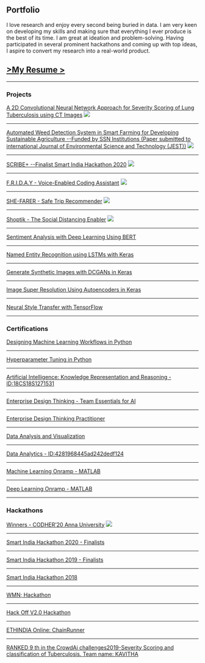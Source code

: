 ## Portfolio

I love research and enjoy every second being buried in data. I am very keen on developing my skills and making sure that everything I ever produce is the best of its time. I am great at ideation and problem-solving. Having participated in several prominent hackathons and coming up with top ideas, I aspire to convert my research into a real-world product.

<a href="/pdf/SJahnavi-Resume.pdf" target="blank"> \>My Resume \></a>
---
---

### Projects

[A 2D Convolutional Neural Network Approach for Severity Scoring of Lung Tuberculosis using CT Images](/proj_2d_cnn)
<img src="images/lung-CT.jpg?raw=true"/>

---
[Automated Weed Detection System in Smart Farming for Developing Sustainable Agriculture --Funded by SSN Institutions  (Paper submitted to international Journal of Environmental Science and Technology (JEST))](/proj_weed_detect)
<img src="images/weed-removal-robot.jpg?raw=true"/>

---
[SCRIBE+  --Finalist Smart India Hackathon 2020](/proj_scribe_plus)
<img src="images/scribeplus.jpg?raw=true"/>

---
[F.R.I.D.A.Y - Voice-Enabled Coding Assistant](/proj_friday)
<img src="images/friday.jpeg?raw=true"/>

---
[SHE-FARER - Safe Trip Recommender](/proj_she_farer)
<img src="images/shefarer.png?raw=true"/>

---
[Shoptik - The Social Distancing Enabler](/proj_shoptik)
<img src="images/shoptik.jpg?raw=true"/>

---
[Sentiment Analysis with Deep Learning Using BERT](https://coursera.org/share/f64442be99fd3e5947a5839b08067dd2)

---
[Named Entity Recognition using LSTMs with Keras](https://coursera.org/share/7ee495c2fed72956068c970c8edde37b)

---
[Generate Synthetic Images with DCGANs in Keras](https://coursera.org/share/8ca1663e4dc6f8b971bf39f78a8b78ba)

---
[Image Super Resolution Using Autoencoders in Keras](https://coursera.org/share/61950e99c1ad2ce68294cac2b98d6d57)

---
[Neural Style Transfer with TensorFlow](https://coursera.org/share/7613d9fe38cf04bcc37028829ef6dcaf)

---

### Certifications 


[Designing Machine Learning Workflows in Python](https://www.datacamp.com/statement-of-accomplishment/course/e56c220888c492318316631f0cd04b03770ebcb4)

---
[Hyperparameter Tuning in Python](https://www.datacamp.com/statement-of-accomplishment/course/1af7167b52f30d3224745e7a053fbe7ae76ed580)

---

[Artificial Intelligence: Knowledge Representation and Reasoning -ID:18CS18S1271531](http://nptel.ac.in/noc)

---
[Enterprise Design Thinking - Team Essentials for AI](https://www.youracclaim.com/badges/38a5d556-ca83-4c78-8eda-bb341e0d2914/linked_in_profile)

---
[Enterprise Design Thinking Practitioner](https://www.youracclaim.com/badges/62119a29-c928-418b-9ebc-b79b4c56e2e0/linked_in_profile)

---
[Data Analysis and Visualization](https://www.udemy.com/certificate/UC-5L4BL4KC/)

---
[Data Analytics - ID:4281968445ad242dedf124 ](https://trainings.internshala.com/verify_certificate)

---
[Machine Learning Onramp - MATLAB](https://matlabacademy.mathworks.com/progress/share/certificate.html?id=d1c5526d-2780-4e13-b84c-0fd377732247)

---
[Deep Learning Onramp - MATLAB](https://matlabacademy.mathworks.com/progress/share/certificate.html?id=4752f22b-1fcd-4a83-be86-1a180e6aa886)

---

### Hackathons

[Winners - CODHER’20 Anna University](https://www.linkedin.com/posts/jahnavi-srividya_womenintech-womenengineers-stem-activity-6645923373266362368-14as)
<img src="images/codher.png?raw=true"/>

---

[Smart India Hackathon 2020 - Finalists](/pdf/SIH2020certificate.pdf)

---

[Smart India Hackathon 2019 - Finalists](/pdf/SIH2019certificate.pdf)

---

[Smart India Hackathon 2018](/pdf/SIH2018certificate.pdf)

---

[WMN; Hackathon](https://devfolio.co/submissions/shefarer) 

---

[Hack Off V2.0 Hackathon](https://devfolio.co/submissions/friday-1)

---

[ETHINDIA Online: ChainRunner](https://devfolio.co/submissions/shoptik)

---

[RANKED 9 th in the CrowdAi challenges2019-Severity Scoring and classification of Tuberculosis. Team name: KAVITHA](https://www.crowdai.org/challenges/imageclef-2019-tuberculosis-severity-scoring/leaderboards)
